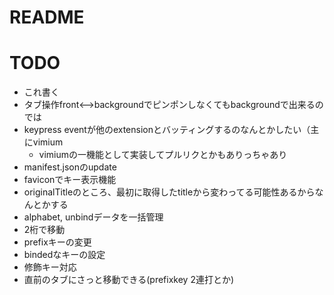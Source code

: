 # README

# TODO
* これ書く
* タブ操作front<-->backgroundでピンポンしなくてもbackgroundで出来るのでは
* keypress eventが他のextensionとバッティングするのなんとかしたい（主にvimium
    * vimiumの一機能として実装してプルリクとかもありっちゃあり
* manifest.jsonのupdate
* faviconでキー表示機能
* originalTitleのところ、最初に取得したtitleから変わってる可能性あるからなんとかする
* alphabet, unbindデータを一括管理
* 2桁で移動
* prefixキーの変更
* bindedなキーの設定
* 修飾キー対応
* 直前のタブにさっと移動できる(prefixkey 2連打とか)
